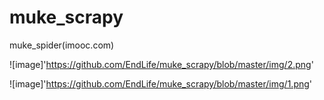 # muke_scrapy
muke_spider(imooc.com)


![image]'https://github.com/EndLife/muke_scrapy/blob/master/img/2.png'


![image]'https://github.com/EndLife/muke_scrapy/blob/master/img/1.png'

